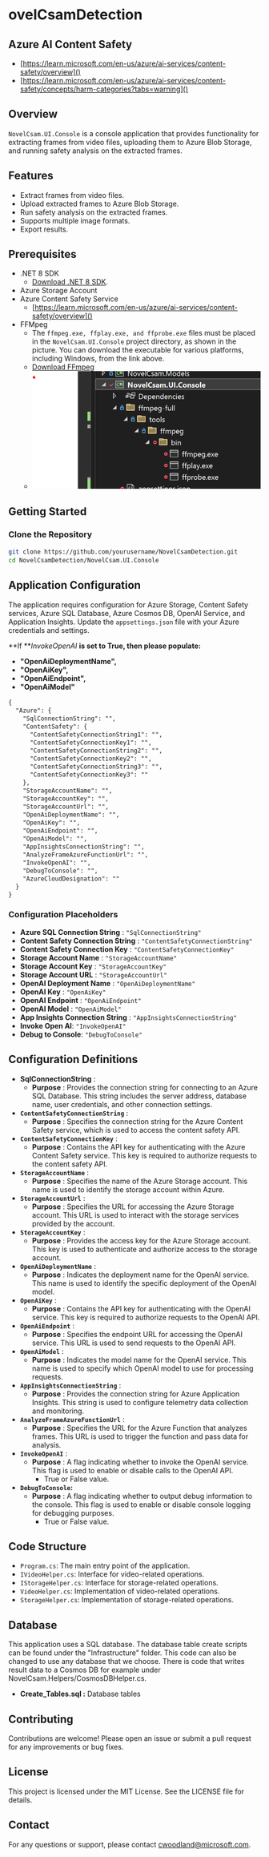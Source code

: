 # ovelCsamDetection

## Azure AI Content Safety

- [https://learn.microsoft.com/en-us/azure/ai-services/content-safety/overview]()
- [https://learn.microsoft.com/en-us/azure/ai-services/content-safety/concepts/harm-categories?tabs=warning]()

## Overview

`NovelCsam.UI.Console` is a console application that provides functionality for extracting frames from video files, uploading them to Azure Blob Storage, and running safety analysis on the extracted frames.

## Features

- Extract frames from video files.
- Upload extracted frames to Azure Blob Storage.
- Run safety analysis on the extracted frames.
- Supports multiple image formats.
- Export results.

## Prerequisites

- .NET 8 SDK
  - [Download .NET 8 SDK](https://dotnet.microsoft.com/en-us/download/dotnet/8.0).
- Azure Storage Account
- Azure Content Safety Service
  - [https://learn.microsoft.com/en-us/azure/ai-services/content-safety/overview]()
- FFMpeg
  - The `ffmpeg.exe, ffplay.exe, and ffprobe.exe` files must be placed in the `NovelCsam.UI.Console` project directory, as shown in the picture. You can download the executable for various platforms, including Windows, from the link above.
  - [Download FFmpeg](https://ffmpeg.org/download.html)
  - ![1737774750420](image/README/1737774750420.png)

## Getting Started

### Clone the Repository

```sh
git clone https://github.com/yourusername/NovelCsamDetection.git
cd NovelCsamDetection/NovelCsam.UI.Console
```

## Application Configuration

The application requires configuration for Azure Storage, Content Safety services, Azure SQL Database, Azure Cosmos DB, OpenAI Service, and Application Insights. Update the `appsettings.json` file with your Azure credentials and settings.

**If  ***InvokeOpenAI* **is set to True, then please populate:**

* **"OpenAiDeploymentName",**
* **"OpenAiKey",**
* **"OpenAiEndpoint",**
* **"OpenAiModel"**

```
{
  "Azure": {
    "SqlConnectionString": "",
    "ContentSafety": {
      "ContentSafetyConnectionString1": "",
      "ContentSafetyConnectionKey1": "",
      "ContentSafetyConnectionString2": "",
      "ContentSafetyConnectionKey2": "",
      "ContentSafetyConnectionString3": "",
      "ContentSafetyConnectionKey3": ""
    },
    "StorageAccountName": "",
    "StorageAccountKey": "",
    "StorageAccountUrl": "",
    "OpenAiDeploymentName": "",
    "OpenAiKey": "",
    "OpenAiEndpoint": "",
    "OpenAiModel": "",
    "AppInsightsConnectionString": "",
    "AnalyzeFrameAzureFunctionUrl": "",
    "InvokeOpenAI": "",
    "DebugToConsole": "",
    "AzureCloudDesignation": ""
  }
}
```

### Configuration Placeholders

* **Azure SQL Connection String** : `"SqlConnectionString"`
* **Content Safety Connection String** : `"ContentSafetyConnectionString"`
* **Content Safety Connection Key** : `"ContentSafetyConnectionKey"`
* **Storage Account Name** : `"StorageAccountName"`
* **Storage Account Key** : `"StorageAccountKey"`
* **Storage Account URL** : `"StorageAccountUrl"`
* **OpenAI Deployment Name** : `"OpenAiDeploymentName"`
* **OpenAI Key** : `"OpenAiKey"`
* **OpenAI Endpoint** : `"OpenAiEndpoint"`
* **OpenAI Model** : `"OpenAiModel"`
* **App Insights Connection String** : `"AppInsightsConnectionString"`
* **Invoke Open AI**: `"InvokeOpenAI"`
* **Debug to Console**: `"DebugToConsole"`

## Configuration Definitions

* **SqlConnectionString** :
  * **Purpose** : Provides the connection string for connecting to an Azure SQL Database. This string includes the server address, database name, user credentials, and other connection settings.
* **`ContentSafetyConnectionString`** :
  * **Purpose** : Specifies the connection string for the Azure Content Safety service, which is used to access the content safety API.
* **`ContentSafetyConnectionKey`** :
  * **Purpose** : Contains the API key for authenticating with the Azure Content Safety service. This key is required to authorize requests to the content safety API.
* **`StorageAccountName`** :
  * **Purpose** : Specifies the name of the Azure Storage account. This name is used to identify the storage account within Azure.
* **`StorageAccountUrl`** :
  * **Purpose** : Specifies the URL for accessing the Azure Storage account. This URL is used to interact with the storage services provided by the account.
* **`StorageAccountKey`** :
  * **Purpose** : Provides the access key for the Azure Storage account. This key is used to authenticate and authorize access to the storage account.
* **`OpenAiDeploymentName`** :
  * **Purpose** : Indicates the deployment name for the OpenAI service. This name is used to identify the specific deployment of the OpenAI model.
* **`OpenAiKey`** :
  * **Purpose** : Contains the API key for authenticating with the OpenAI service. This key is required to authorize requests to the OpenAI API.
* **`OpenAiEndpoint`** :
  * **Purpose** : Specifies the endpoint URL for accessing the OpenAI service. This URL is used to send requests to the OpenAI API.
* **`OpenAiModel`** :
  * **Purpose** : Indicates the model name for the OpenAI service. This name is used to specify which OpenAI model to use for processing requests.
* **`AppInsightsConnectionString`** :
  * **Purpose** : Provides the connection string for Azure Application Insights. This string is used to configure telemetry data collection and monitoring.
* **`AnalyzeFrameAzureFunctionUrl`** :
  * **Purpose** : Specifies the URL for the Azure Function that analyzes frames. This URL is used to trigger the function and pass data for analysis.
* **`InvokeOpenAI`** :
  * **Purpose** : A flag indicating whether to invoke the OpenAI service. This flag is used to enable or disable calls to the OpenAI API.
    * True or False value.
* **`DebugToConsole`:**
  * **Purpose** : A flag indicating whether to output debug information to the console. This flag is used to enable or disable console logging for debugging purposes.
    * True or False value.

## Code Structure

* `Program.cs`: The main entry point of the application.
* `IVideoHelper.cs`: Interface for video-related operations.
* `IStorageHelper.cs`: Interface for storage-related operations.
* `VideoHelper.cs`: Implementation of video-related operations.
* `StorageHelper.cs`: Implementation of storage-related operations.

## Database

This application uses a SQL database.
The database table create scripts can be found under
the "Infrastructure" folder. This code can also be
changed to use any database that we choose. There is
code that writes result data to a Cosmos DB for example under NovelCsam.Helpers/CosmosDBHelper.cs.

* **Create_Tables.sql :** Database tables

## Contributing

Contributions are welcome! Please open an issue or submit a pull request for any improvements or bug fixes.

## License

This project is licensed under the MIT License. See the LICENSE file for details.

## Contact

For any questions or support, please contact [c](vscode-file://vscode-app/c:/Users/cwoodland/AppData/Local/Programs/Microsoft%20VS%20Code/resources/app/out/vs/code/electron-sandbox/workbench/workbench.html)woodland@microsoft.com.
